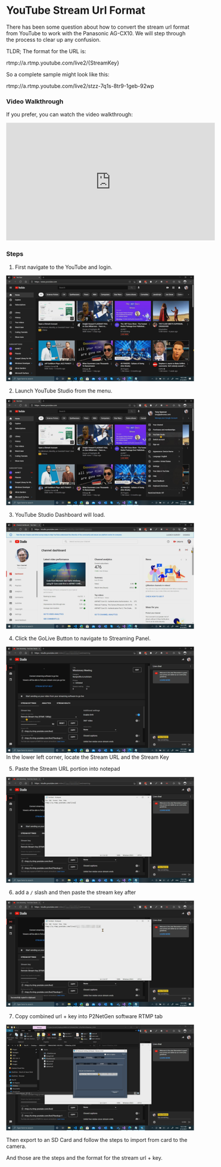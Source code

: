 # YouTube Stream Url Format
There has been some question about how to convert the stream url format from YouTube to work with the Panasonic AG-CX10. We will step through the process to clear up any confusion. 

TLDR; The format for the URL is:

rtmp://a.rtmp.youtube.com/live2/{StreamKey}

So a complete sample might look like this:

rtmp://a.rtmp.youtube.com/live2/stzz-7q1s-8tr9-1geb-92wp

### Video Walkthrough
If you prefer, you can watch the video walkthrough:
<iframe width="560" height="315" class="video-frame" src="https://www.youtube.com/embed/Yfs0FzpPDBc" title="YouTube video player" frameborder="0" allow="accelerometer; autoplay; clipboard-write; encrypted-media; gyroscope; picture-in-picture" allowfullscreen></iframe>

### Steps
1. First navigate to the YouTube and login.

![Image 1](https://raw.githubusercontent.com/mobiletonster/blogposts/main/video/streaming/images/Image1.jpg#screenshot "youtube main screen")


2. Launch YouTube Studio from the menu.

![Image 2](https://raw.githubusercontent.com/mobiletonster/blogposts/main/video/streaming/images/Image2.jpg#screenshot "youtube main screen + menu")


3. YouTube Studio Dashboard will load.

![Image 3](https://raw.githubusercontent.com/mobiletonster/blogposts/main/video/streaming/images/Image3.jpg#screenshot "youtube dashboard")


4. Click the GoLive Button to navigate to Streaming Panel.

![Image 4](https://raw.githubusercontent.com/mobiletonster/blogposts/main/video/streaming/images/Image4.jpg#screenshot "youtube streaming panel")
In the lower left corner, locate the Stream URL and the Stream Key


5. Paste the Stream URL portion into notepad

![Image 5](https://raw.githubusercontent.com/mobiletonster/blogposts/main/video/streaming/images/Image5.jpg#screenshot "url in notepad")


6. add a `/` slash and then paste the stream key after

![Image 6](https://raw.githubusercontent.com/mobiletonster/blogposts/main/video/streaming/images/Image6.jpg#screenshot "url + key in notepad")


7. Copy combined url + key into P2NetGen software RTMP tab

![Image 7](https://raw.githubusercontent.com/mobiletonster/blogposts/main/video/streaming/images/Image7.jpg#screenshot "url + key in notepad")


Then export to an SD Card and follow the steps to import from card to the camera.

And those are the steps and the format for the stream url + key.


